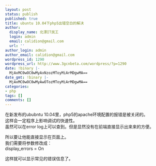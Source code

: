 ```yaml
---
layout: post
status: publish
published: true
title: ubuntu 10.04下php5出错空白的解决
author:
  display_name: 北漂IT民工
  login: admin
  email: calidion@gmail.com
  url: ''
author_login: admin
author_email: calidion@gmail.com
wordpress_id: 1290
wordpress_url: http://www.3gcnbeta.com/wordpress/?p=1290
date: !binary |-
  MjAxMC0wOC0wMyAxNzozMToyMiArMDgwMA==
date_gmt: !binary |-
  MjAxMC0wOC0wMyAwOTozMToyMiArMDgwMA==
categories:
- php
tags: []
comments: []
---
```

<p>在新发布的ububntu 10.04里，php5的apache环境配置的报错是被关闭的。<br />
这样会一定程序上影响调试的快速性。<br />
虽然可以在error log上可以查到。但是显然没有在前端直接显示出来来的方便。</p>
<p>所以要让他能直接显示在页面上。<br />
我们需要将参数修改成：<br />
display_errors = On</p>
<p>这样就可以显示常见的错误信息了。</p>

